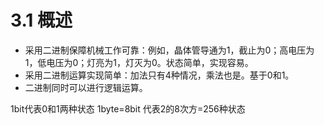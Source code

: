 # 3.1 概述

* 采用二进制保障机械工作可靠：例如，晶体管导通为1，截止为0；高电压为1，低电压为0；灯亮为1，灯灭为0。状态简单，实现容易。
* 采用二进制运算实现简单：加法只有4种情况，乘法也是。基于0和1。
* 二进制同时可以进行逻辑运算。

1bit代表0和1两种状态
1byte=8bit  代表2的8次方=256种状态

